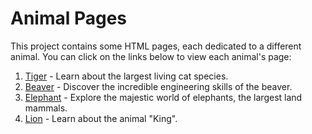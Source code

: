 # Animal Pages

This project contains some HTML pages, each dedicated to a different animal. You can click on the links below to view each animal's page:

1. [Tiger](tiger.html) - Learn about the largest living cat species.
2. [Beaver](beaver.html) - Discover the incredible engineering skills of the beaver.
3. [Elephant](elephant.html) - Explore the majestic world of elephants, the largest land mammals.
4. [Lion](lion.html) - Learn about the animal "King".